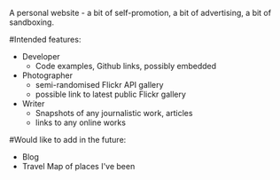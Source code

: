 A personal website - a bit of self-promotion, a bit of advertising, a bit of sandboxing. 

#Intended features:
* Developer
    * Code examples, Github links, possibly embedded
* Photographer
    * semi-randomised Flickr API gallery
    * possible link to latest public Flickr gallery
* Writer
    * Snapshots of any journalistic work, articles
    * links to any online works


#Would like to add in the future:
* Blog
* Travel Map of places I've been
